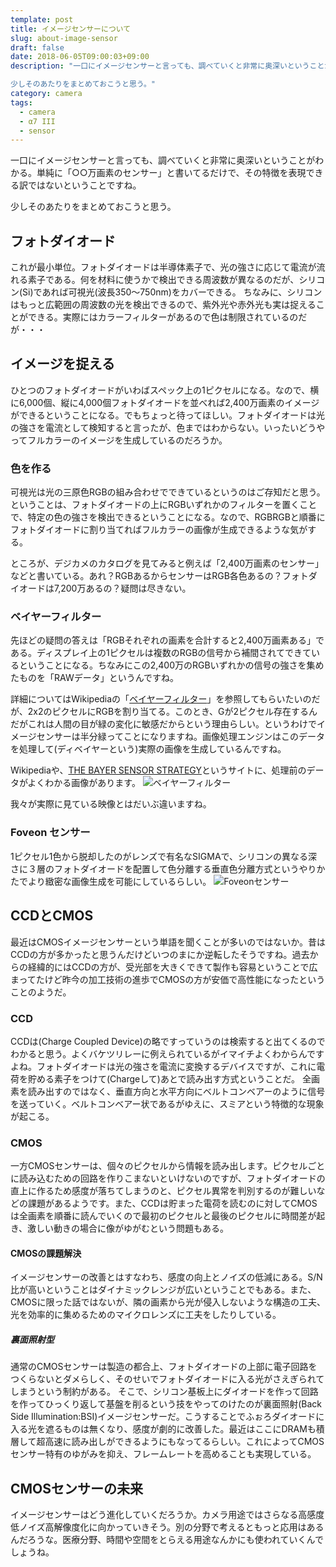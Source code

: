 ```yaml
---
template: post
title: イメージセンサーについて
slug: about-image-sensor
draft: false
date: 2018-06-05T09:00:03+09:00
description: "一口にイメージセンサーと言っても、調べていくと非常に奥深いということがわかる。単純に「○○万画素のセンサー」と書いてるだけで、その特徴を表現できる訳ではないということですね。

少しそのあたりをまとめておこうと思う。"
category: camera
tags:
  - camera
  - α7 III
  - sensor
---
```

一口にイメージセンサーと言っても、調べていくと非常に奥深いということがわかる。単純に「○○万画素のセンサー」と書いてるだけで、その特徴を表現できる訳ではないということですね。

少しそのあたりをまとめておこうと思う。
<!-- more -->

## フォトダイオード
これが最小単位。フォトダイオードは半導体素子で、光の強さに応じて電流が流れる素子である。何を材料に使うかで検出できる周波数が異なるのだが、シリコン(Si)であれば可視光(波長350〜750nm)をカバーできる。
ちなみに、シリコンはもっと広範囲の周波数の光を検出できるので、紫外光や赤外光も実は捉えることができる。実際にはカラーフィルターがあるので色は制限されているのだが・・・

## イメージを捉える
ひとつのフォトダイオードがいわばスペック上の1ピクセルになる。なので、横に6,000個、縦に4,000個フォトダイオードを並べれば2,400万画素のイメージができるということになる。でもちょっと待ってほしい。フォトダイオードは光の強さを電流として検知すると言ったが、色まではわからない。いったいどうやってフルカラーのイメージを生成しているのだろうか。

### 色を作る
可視光は光の三原色RGBの組み合わせでできているというのはご存知だと思う。ということは、フォトダイオードの上にRGBいずれかのフィルターを置くことで、特定の色の強さを検出できるということになる。なので、RGBRGBと順番にフォトダイオードに割り当てればフルカラーの画像が生成できるような気がする。

ところが、デジカメのカタログを見てみると例えば「2,400万画素のセンサー」などと書いている。あれ？RGBあるからセンサーはRGB各色あるの？フォトダイオードは7,200万あるの？疑問は尽きない。

### ベイヤーフィルター
先ほどの疑問の答えは「RGBそれぞれの画素を合計すると2,400万画素ある」である。ディスプレイ上の1ピクセルは複数のRGBの信号から補間されてできているということになる。ちなみにこの2,400万のRGBいずれかの信号の強さを集めたものを「RAWデータ」というんですね。

詳細についてはWikipediaの「[ベイヤーフィルター](https://ja.wikipedia.org/wiki/%E3%83%99%E3%82%A4%E3%83%A4%E3%83%BC%E3%83%95%E3%82%A3%E3%83%AB%E3%82%BF%E3%83%BC)」を参照してもらいたいのだが、2x2のピクセルにRGBを割り当てる。このとき、Gが2ピクセル存在するんだがこれは人間の目が緑の変化に敏感だからという理由らしい。というわけでイメージセンサーは半分緑ってことになりますね。画像処理エンジンはこのデータを処理して(ディベイヤーという)実際の画像を生成しているんですね。

Wikipediaや、[THE BAYER SENSOR STRATEGY](http://www.red.com/learn/red-101/bayer-sensor-strategy)というサイトに、処理前のデータがよくわかる画像があります。
![ベイヤーフィルター](https://c.imagesensor.club/2018/06/05/bayer-filter.png)

我々が実際に見ている映像とはだいぶ違いますね。

### Foveon センサー
1ピクセル1色から脱却したのがレンズで有名なSIGMAで、シリコンの異なる深さに３層のフォトダイオードを配置して色分離する垂直色分離方式というやりかたでより緻密な画像生成を可能にしているらしい。
![Foveonセンサー](https://www.sigma-global.com/jp/cameras/dp-series/technology/images/quattro_difference_image.gif)

## CCDとCMOS
最近はCMOSイメージセンサーという単語を聞くことが多いのではないか。昔はCCDの方が多かったと思うんだけどいつのまにか逆転したそうですね。過去からの経緯的にはCCDの方が、受光部を大きくできて製作も容易ということで広まってたけど昨今の加工技術の進歩でCMOSの方が安価で高性能になったということのようだ。

### CCD
CCDは(Charge Coupled Device)の略ですっていうのは検索すると出てくるのでわかると思う。よくバケツリレーに例えられているがイマイチよくわからんですよね。フォトダイオードは光の強さを電流に変換するデバイスですが、これに電荷を貯める素子をつけて(Chargeして)あとで読み出す方式ということだ。
全画素を読み出すのではなく、垂直方向と水平方向にベルトコンベアーのように信号を送っていく。ベルトコンベアー状であるがゆえに、スミアという特徴的な現象が起こる。

### CMOS
一方CMOSセンサーは、個々のピクセルから情報を読み出します。ピクセルごとに読み込むための回路を作りこまないといけないのですが、フォトダイオードの直上に作るため感度が落ちてしまうのと、ピクセル異常を判別するのが難しいなどの課題があるようです。また、CCDは貯まった電荷を読むのに対してCMOSは全画素を順番に読んでいくので最初のピクセルと最後のピクセルに時間差が起き、激しい動きの場合に像がゆがむという問題もある。

#### CMOSの課題解決
イメージセンサーの改善とはすなわち、感度の向上とノイズの低減にある。S/N比が高いということはダイナミックレンジが広いということでもある。また、CMOSに限った話ではないが、隣の画素から光が侵入しないような構造の工夫、光を効率的に集めるためのマイクロレンズに工夫をしたりしている。

##### 裏面照射型
通常のCMOSセンサーは製造の都合上、フォトダイオードの上部に電子回路をつくらないとダメらしく、そのせいでフォトダイオードに入る光がさえぎられてしまうという制約がある。
そこで、シリコン基板上にダイオードを作って回路を作ってひっくり返して基盤を削るという技をやってのけたのが裏面照射(Back Side Illumination:BSI)イメージセンサーだ。こうすることでふぉろダイオードに入る光を遮るものは無くなり、感度が劇的に改善した。最近はここにDRAMも積層して超高速に読み出しができるようにもなってるらしい。これによってCMOSセンサー特有のゆがみを抑え、フレームレートを高めることも実現している。

## CMOSセンサーの未来
イメージセンサーはどう進化していくだろうか。カメラ用途ではさらなる高感度低ノイズ高解像度化に向かっていきそう。別の分野で考えるともっと応用はあるんだろうな。医療分野、時間や空間をとらえる用途なんかにも使われていくんでしょうね。